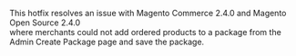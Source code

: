 This hotfix resolves an issue with Magento Commerce 2.4.0 and Magento Open Source 2.4.0  
where merchants could not add ordered products to a package from the Admin Create Package page and save the package.

